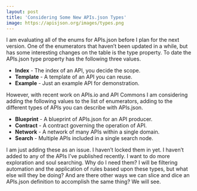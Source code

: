 ```yaml
---
layout: post
title: 'Considering Some New APIs.json Types'
image: https://apisjson.org/images/types.png
---
```

I am evaluating all of the enums for APIs.json before I plan for the next version. One of the enumerators that haven’t been updated in a while, but has some interesting changes on the table is the type property. To date the APIs.json type property has the following three values.

- **Index** - The index of an API, you decide the scope.
- **Template** - A template of an API you can reuse.
- **Example** - Just an example API for demonstration.

However, with recent work on APIs.io and API Commons I am considering adding the following values to the list of enumerators, adding to the different types of APIs you can describe with APIs.json.

- **Blueprint** - A blueprint of APIs.json for an API producer.
- **Contract** - A contract governing the operation of API.
- **Network** - A network of many APIs within a single domain.
- **Search** - Multiple APIs included in a single search node.

I am just adding these as an issue. I haven’t locked them in yet. I haven’t added to any of the APIs I’ve published recently. I want to do more exploration and soul searching. Why do I need them? I will be filtering automation and the application of rules based upon these types, but what else will they be doing? And are there other ways we can slice and dice an APIs.json definition to accomplish the same thing? We will see.

